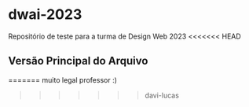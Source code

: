 # dwai-2023
Repositório de teste para a turma de Design Web 2023
<<<<<<< HEAD

## Versão Principal do Arquivo
=======
muito legal professor :)
>>>>>>> davi-lucas
